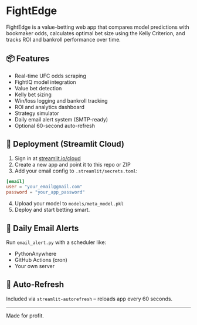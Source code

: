 # FightEdge

FightEdge is a value-betting web app that compares model predictions with bookmaker odds, calculates optimal bet size using the Kelly Criterion, and tracks ROI and bankroll performance over time.

## 📦 Features
- Real-time UFC odds scraping
- FightIQ model integration
- Value bet detection
- Kelly bet sizing
- Win/loss logging and bankroll tracking
- ROI and analytics dashboard
- Strategy simulator
- Daily email alert system (SMTP-ready)
- Optional 60-second auto-refresh

## 🚀 Deployment (Streamlit Cloud)
1. Sign in at [streamlit.io/cloud](https://streamlit.io/cloud)
2. Create a new app and point it to this repo or ZIP
3. Add your email config to `.streamlit/secrets.toml`:
```toml
[email]
user = "your_email@gmail.com"
password = "your_app_password"
```
4. Upload your model to `models/meta_model.pkl`
5. Deploy and start betting smart.

## 📨 Daily Email Alerts
Run `email_alert.py` with a scheduler like:
- PythonAnywhere
- GitHub Actions (cron)
- Your own server

## 🔁 Auto-Refresh
Included via `streamlit-autorefresh` – reloads app every 60 seconds.

---

Made for profit.